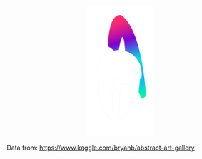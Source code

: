 <p align="center">
<img width="150" src="https://raw.githubusercontent.com/wisespira/Artemis-Generative-Art/master/logo%20with%20text.png">
  </p>  

Data from: https://www.kaggle.com/bryanb/abstract-art-gallery
